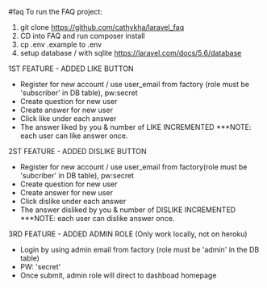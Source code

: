 #faq
To run the FAQ project:
1. git clone https://github.com/cathykha/laravel_faq
2. CD into FAQ and run composer install
3. cp .env .example to .env
4. setup database / with sqlite https://laravel.com/docs/5.6/database



1ST FEATURE - ADDED LIKE BUTTON
 - Register for new account / use user_email from factory (role must be 'subscriber' in DB table), pw:secret
 - Create question for new user
 - Create answer for new user
 - Click like under each answer
 - The answer liked by you & number of LIKE INCREMENTED
 ***NOTE: each user can like answer once.
 
 2ST FEATURE - ADDED DISLIKE BUTTON
  - Register for new account / use user_email from factory(role must be 'subcriber' in DB table), pw:secret
  - Create question for new user
  - Create answer for new user
  - Click dislike under each answer
  - The answer disliked by you & number of DISLIKE INCREMENTED
  ***NOTE: each user can dislike answer once.
 
 3RD FEATURE - ADDED ADMIN ROLE (Only work locally, not on heroku)
  - Login by using admin email from factory (role must be 'admin' in the DB table)
  - PW: 'secret'
  - Once submit, admin role will direct to dashboad homepage


 